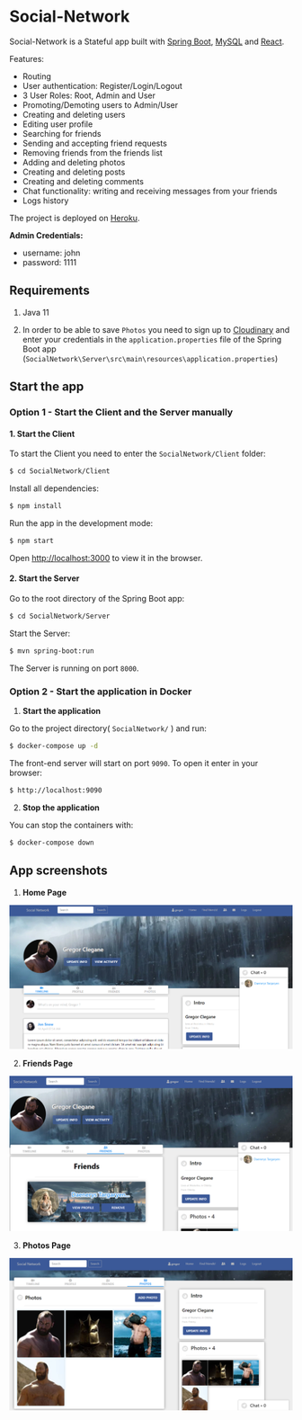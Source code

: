 # Social-Network

Social-Network is a Stateful app built with [Spring Boot](http://spring.io/projects/spring-boot), [MySQL](https://www.mysql.com/) and [React](https://reactjs.org/).

Features:
- Routing
- User authentication: Register/Login/Logout
- 3 User Roles: Root, Admin and User
- Promoting/Demoting users to Admin/User
- Creating and deleting users
- Editing user profile
- Searching for friends
- Sending and accepting friend requests
- Removing friends from the friends list
- Adding and deleting photos
- Creating and deleting posts
- Creating and deleting comments
- Chat functionality: writing and receiving messages from your friends
- Logs history

The project is deployed on [Heroku](https://social-network.herokuapp.com/).

**Admin Credentials:**
- username: john
- password: 1111

## Requirements

1. Java 11

2. In order to be able to save `Photos` you need to sign up to [Cloudinary](https://cloudinary.com/) and enter your credentials in the `application.properties` file of the Spring Boot app (`SocialNetwork\Server\src\main\resources\application.properties`)

## Start the app

### **Option 1 - Start the Client and the Server manually**

#### 1. Start the Client

To start the Client you need to enter the `SocialNetwork/Client` folder:

```bash
$ cd SocialNetwork/Client
```

Install all dependencies:

```bash
$ npm install
```

Run the app in the development mode:

```bash
$ npm start
```

Open [http://localhost:3000](http://localhost:3000) to view it in the browser.

#### 2. Start the Server

Go to the root directory of the Spring Boot app:

```bash
$ cd SocialNetwork/Server
```

Start the Server:

```bash
$ mvn spring-boot:run
```
The Server is running on port `8000`.


### **Option 2 - Start the application in Docker**

1. **Start the application**

Go to the project directory( `SocialNetwork/` ) and run:

```bash
$ docker-compose up -d
```

The front-end server will start on port `9090`. To open it enter in your browser:

```bash
$ http://localhost:9090
```
2. **Stop the application**

You can stop the containers with:

 ```bash 
 $ docker-compose down
 ```

## App screenshots

1. **Home Page**

 ![App Screenshot](readme-images/social-network-home-gregor.PNG)

2. **Friends Page**

 ![App Screenshot](readme-images/social-network-friends-gregor.PNG)

3. **Photos Page**

 ![App Screenshot](readme-images/social-network-photos-gregor.PNG)
